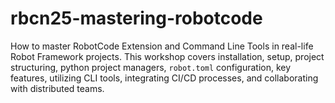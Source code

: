 # rbcn25-mastering-robotcode
How to master RobotCode Extension and Command Line Tools in real-life Robot Framework projects. This workshop covers installation, setup, project structuring, python project managers, `robot.toml` configuration, key features, utilizing CLI tools, integrating CI/CD processes, and collaborating with distributed teams.
